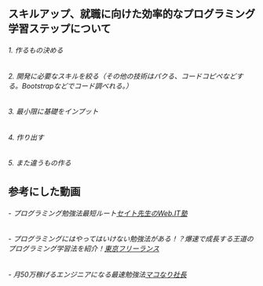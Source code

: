 ## スキルアップ、就職に向けた効率的なプログラミング学習ステップについて
###### 1. 作るもの決める
###### 2. 開発に必要なスキルを絞る（その他の技術はパクる、コードコピペなどする。Bootstrapなどでコード調べれる。）
###### 3. 最小限に基礎をインプット
###### 4. 作り出す
###### 5. また違うもの作る

## 参考にした動画
###### - プログラミング勉強法最短ルート[セイト先生のWeb.IT塾](https://youtu.be/BOrx1GEZY4o)
###### - プログラミングにはやってはいけない勉強法がある！？爆速で成長する王道のプログラミング学習法を紹介！[東京フリーランス](https://youtu.be/ZJqVQJwvwNI)
###### - 月50万稼げるエンジニアになる最速勉強法[マコなり社長](https://youtu.be/gXH-A7tSos8)
